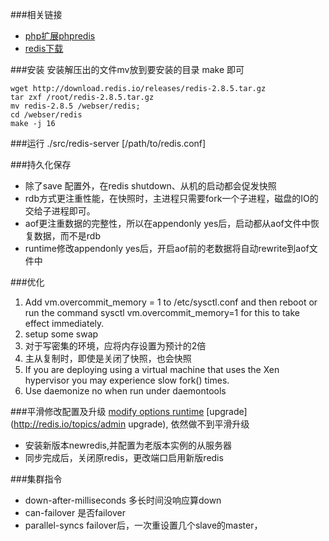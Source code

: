 ###相关链接
* [php扩展phpredis](https://github.com/nicolasff/phpredis)
* [redis下载](http://redis.io/download)

###安装
安装解压出的文件mv放到要安装的目录 make 即可

	wget http://download.redis.io/releases/redis-2.8.5.tar.gz
	tar zxf /root/redis-2.8.5.tar.gz
	mv redis-2.8.5 /webser/redis;
	cd /webser/redis
	make -j 16

###运行
./src/redis-server [/path/to/redis.conf]

###持久化保存
* 除了save 配置外，在redis shutdown、从机的启动都会促发快照
* rdb方式更注重性能，在快照时，主进程只需要fork一个子进程，磁盘的IO的交给子进程即可。
* aof更注重数据的完整性，所以在appendonly yes后，启动都从aof文件中恢复数据，而不是rdb
* runtime修改appendonly yes后，开启aof前的老数据将自动rewrite到aof文件中


###优化
1. Add vm.overcommit_memory = 1 to /etc/sysctl.conf and then reboot or run the command sysctl vm.overcommit_memory=1 for this to take effect immediately.
2. setup some swap
3. 对于写密集的环境，应将内存设置为预计的2倍
4. 主从复制时，即使是关闭了快照，也会快照
5. If you are deploying using a virtual machine that uses the Xen hypervisor you may experience slow fork() times.
6. Use daemonize no when run under daemontools


###平滑修改配置及升级
[modify options runtime](http://redis.io/commands/config-set)
[upgrade](http://redis.io/topics/admin upgrade), 依然做不到平滑升级
* 安装新版本newredis,并配置为老版本实例的从服务器
* 同步完成后，关闭原redis，更改端口启用新版redis

###集群指令
* down-after-milliseconds 多长时间没响应算down
* can-failover 是否failover
* parallel-syncs failover后，一次重设置几个slave的master，
